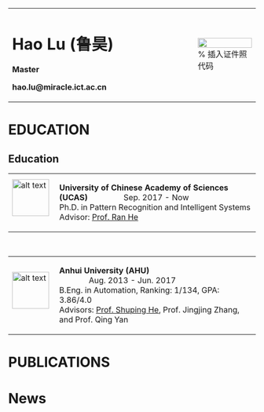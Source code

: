 <table border="0">
  <tr>
    <td width="75%">
      <h1>Hao Lu (鲁昊)</h1>
      <p><b>Master</b></p>
      <p><b>hao.lu@miracle.ict.ac.cn</b></p>
    </td>
    <td width="25%">
      <img src="/haolu.jpg" width="100%">      % 插入证件照代码
    </td>
  </tr>
</table>

# EDUCATION
<h2>Education</h2>
<table class="imgtable"><tr><td>
<img src="images/CAS.png" alt="alt text" width="75" height="75"/> &nbsp;</td>
<td align="left">
<p> <strong>University of Chinese Academy of Sciences (UCAS)</strong> &nbsp; &nbsp; &nbsp; &nbsp; &nbsp;  &nbsp; &nbsp;  &nbsp; Sep. 2017 - Now <br />
Ph.D. in Pattern Recognition and Intelligent Systems <br />
Advisor: <a href="http://people.ucas.ac.cn/~heran">Prof. Ran He</a> <br />
</p>
</td></tr></table>
<br />

<table class="imgtable"><tr><td>
<img src="images/AHU.png" alt="alt text" width="75" height="75"/> &nbsp;</td>
<td align="left">
<p> <strong>Anhui University (AHU)</strong> &nbsp; &nbsp; &nbsp; &nbsp; &nbsp; &nbsp; &nbsp; &nbsp; &nbsp; &nbsp; &nbsp; &nbsp; &nbsp; &nbsp; &nbsp; &nbsp; &nbsp; &nbsp; &nbsp; &nbsp; &nbsp; &nbsp; &nbsp; &nbsp; &nbsp; &nbsp; &nbsp; &nbsp; &nbsp; &nbsp; &nbsp; Aug. 2013 - Jun. 2017 <br />
B.Eng. in Automation, Ranking: 1/134, GPA: 3.86/4.0 <br />
Advisors: <a href="http://www.scholat.com/heshuping.cn">Prof. Shuping He</a>, Prof. Jingjing Zhang, and Prof. Qing Yan <br />
</p>
</td></tr></table>

# PUBLICATIONS

# News
